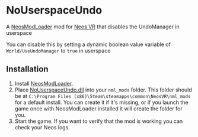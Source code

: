 # NoUserspaceUndo

A [NeosModLoader](https://github.com/zkxs/NeosModLoader) mod for [Neos VR](https://neos.com/) that disables the UndoManager in userspace

You can disable this by setting a dynamic boolean value variable of `World/UseUndoManager` to `true` in userspace

## Installation
1. Install [NeosModLoader](https://github.com/zkxs/NeosModLoader).
1. Place [NoUserspaceUndo.dll](https://github.com/badhaloninja/NoUserspaceUndo/releases/latest/download/NoUserspaceUndo.dll) into your `nml_mods` folder. This folder should be at `C:\Program Files (x86)\Steam\steamapps\common\NeosVR\nml_mods` for a default install. You can create it if it's missing, or if you launch the game once with NeosModLoader installed it will create the folder for you.
1. Start the game. If you want to verify that the mod is working you can check your Neos logs.